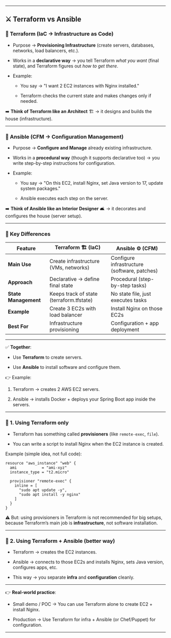 

--- 



## ⚔️ Terraform vs Ansible

### 🔹 Terraform (IaC → Infrastructure as Code)

- Purpose → **Provisioning Infrastructure** (create servers, databases, networks, load balancers, etc.).
    
- Works in a **declarative way** → you tell Terraform _what you want_ (final state), and Terraform figures out _how to get there_.
    
- Example:
    
    - You say → "I want 2 EC2 instances with Nginx installed."
        
    - Terraform checks the current state and makes changes only if needed.
        

➡️ **Think of Terraform like an Architect** 🏗️ → it designs and builds the house (infrastructure).

---

### 🔹 Ansible (CFM → Configuration Management)

- Purpose → **Configure and Manage** already existing infrastructure.
    
- Works in a **procedural way** (though it supports declarative too) → you write step-by-step instructions for configuration.
    
- Example:
    
    - You say → "On this EC2, install Nginx, set Java version to 17, update system packages."
        
    - Ansible executes each step on the server.
        

➡️ **Think of Ansible like an Interior Designer** 🛋️ → it decorates and configures the house (server setup).

---

### 🔑 Key Differences

|Feature|Terraform 🏗️ (IaC)|Ansible ⚙️ (CFM)|
|---|---|---|
|**Main Use**|Create infrastructure (VMs, networks)|Configure infrastructure (software, patches)|
|**Approach**|Declarative → define final state|Procedural (step-by-step tasks)|
|**State Management**|Keeps track of state (terraform.tfstate)|No state file, just executes tasks|
|**Example**|Create 3 EC2s with load balancer|Install Nginx on those EC2s|
|**Best For**|Infrastructure provisioning|Configuration + app deployment|

---

✅ **Together**:

- Use **Terraform** to create servers.
    
- Use **Ansible** to install software and configure them.
    

👉 Example:

1. Terraform → creates 2 AWS EC2 servers.
    
2. Ansible → installs Docker + deploys your Spring Boot app inside the servers.
    

---


### 🔹 1. Using **Terraform only**

- Terraform has something called **provisioners** (like `remote-exec`, `file`).
    
- You can write a script to install Nginx when the EC2 instance is created.
    

Example (simple idea, not full code):

```hcl
resource "aws_instance" "web" {
  ami           = "ami-xyz"
  instance_type = "t2.micro"

  provisioner "remote-exec" {
    inline = [
      "sudo apt update -y",
      "sudo apt install -y nginx"
    ]
  }
}
```

⚠️ But: using provisioners in Terraform is not recommended for big setups, because Terraform’s main job is **infrastructure**, not software installation.

---

### 🔹 2. Using **Terraform + Ansible (better way)**

- Terraform → creates the EC2 instances.
    
- Ansible → connects to those EC2s and installs Nginx, sets Java version, configures apps, etc.
    
- This way → you separate **infra** and **configuration** cleanly.
    

---

👉 **Real-world practice**:

- Small demo / POC → You can use Terraform alone to create EC2 + install Nginx.
    
- Production → Use Terraform for infra + Ansible (or Chef/Puppet) for configuration.
    

---
